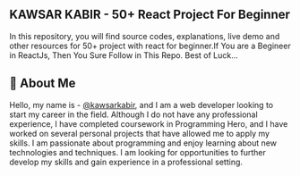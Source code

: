 ## KAWSAR KABIR - 50+ React Project For Beginner 

In this repository, you will find source codes, explanations, live demo and other resources for 50+ project with react for beginner.If You are a Begineer in ReactJs, Then You Sure Follow in This Repo.
Best of Luck...

## 🚀 About Me
Hello, my name is - [@kawsarkabir](https://www.linkedin.com/in/kawsarkabir), and I am a web developer looking to start my career in the field. Although I do not have any professional experience, I have completed coursework in Programming Hero, and I have worked on several personal projects that have allowed me to apply my skills. I am passionate about programming and enjoy learning about new technologies and techniques. I am looking for opportunities to further develop my skills and gain experience in a professional setting.
